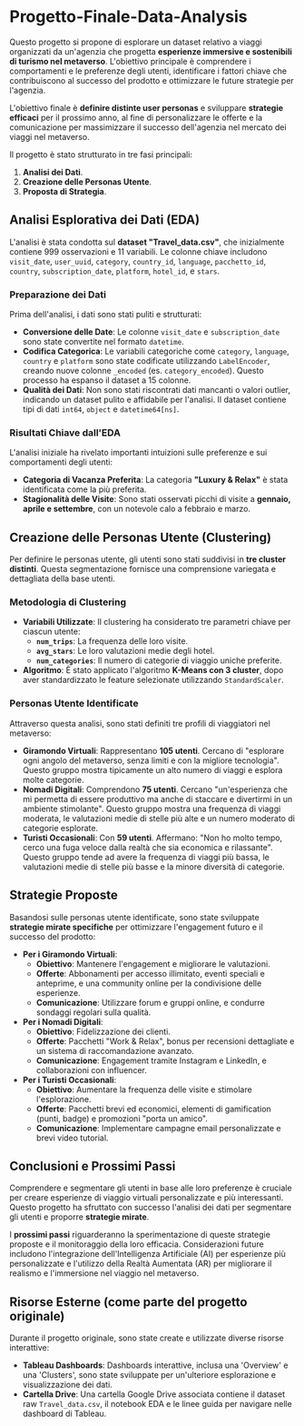 # Progetto-Finale-Data-Analysis

Questo progetto si propone di esplorare un dataset relativo a viaggi organizzati da un'agenzia che progetta **esperienze immersive e sostenibili di turismo nel metaverso**. L'obiettivo principale è comprendere i comportamenti e le preferenze degli utenti, identificare i fattori chiave che contribuiscono al successo del prodotto e ottimizzare le future strategie per l'agenzia.

L'obiettivo finale è **definire distinte user personas** e sviluppare **strategie efficaci** per il prossimo anno, al fine di personalizzare le offerte e la comunicazione per massimizzare il successo dell'agenzia nel mercato dei viaggi nel metaverso.

Il progetto è stato strutturato in tre fasi principali:
1.  **Analisi dei Dati**.
2.  **Creazione delle Personas Utente**.
3.  **Proposta di Strategia**.

## Analisi Esplorativa dei Dati (EDA)

L'analisi è stata condotta sul **dataset "Travel\_data.csv"**, che inizialmente contiene 999 osservazioni e 11 variabili. Le colonne chiave includono `visit_date`, `user_uuid`, `category`, `country_id`, `language`, `pacchetto_id`, `country`, `subscription_date`, `platform`, `hotel_id`, e `stars`.

### Preparazione dei Dati
Prima dell'analisi, i dati sono stati puliti e strutturati:
*   **Conversione delle Date**: Le colonne `visit_date` e `subscription_date` sono state convertite nel formato `datetime`.
*   **Codifica Categorica**: Le variabili categoriche come `category`, `language`, `country` e `platform` sono state codificate utilizzando `LabelEncoder`, creando nuove colonne `_encoded` (es. `category_encoded`). Questo processo ha espanso il dataset a 15 colonne.
*   **Qualità dei Dati**: Non sono stati riscontrati dati mancanti o valori outlier, indicando un dataset pulito e affidabile per l'analisi. Il dataset contiene tipi di dati `int64`, `object` e `datetime64[ns]`.

### Risultati Chiave dall'EDA
L'analisi iniziale ha rivelato importanti intuizioni sulle preferenze e sui comportamenti degli utenti:
*   **Categoria di Vacanza Preferita**: La categoria **"Luxury & Relax"** è stata identificata come la più preferita.
*   **Stagionalità delle Visite**: Sono stati osservati picchi di visite a **gennaio, aprile e settembre**, con un notevole calo a febbraio e marzo.

## Creazione delle Personas Utente (Clustering)

Per definire le personas utente, gli utenti sono stati suddivisi in **tre cluster distinti**. Questa segmentazione fornisce una comprensione variegata e dettagliata della base utenti.

### Metodologia di Clustering
*   **Variabili Utilizzate**: Il clustering ha considerato tre parametri chiave per ciascun utente:
    *   **`num_trips`**: La frequenza delle loro visite.
    *   **`avg_stars`**: Le loro valutazioni medie degli hotel.
    *   **`num_categories`**: Il numero di categorie di viaggio uniche preferite.
*   **Algoritmo**: È stato applicato l'algoritmo **K-Means con 3 cluster**, dopo aver standardizzato le feature selezionate utilizzando `StandardScaler`.

### Personas Utente Identificate
Attraverso questa analisi, sono stati definiti tre profili di viaggiatori nel metaverso:
*   **Giramondo Virtuali**: Rappresentano **105 utenti**. Cercano di "esplorare ogni angolo del metaverso, senza limiti e con la migliore tecnologia". Questo gruppo mostra tipicamente un alto numero di viaggi e esplora molte categorie.
*   **Nomadi Digitali**: Comprendono **75 utenti**. Cercano "un'esperienza che mi permetta di essere produttivo ma anche di staccare e divertirmi in un ambiente stimolante". Questo gruppo mostra una frequenza di viaggi moderata, le valutazioni medie di stelle più alte e un numero moderato di categorie esplorate.
*   **Turisti Occasionali**: Con **59 utenti**. Affermano: "Non ho molto tempo, cerco una fuga veloce dalla realtà che sia economica e rilassante". Questo gruppo tende ad avere la frequenza di viaggi più bassa, le valutazioni medie di stelle più basse e la minore diversità di categorie.

## Strategie Proposte

Basandosi sulle personas utente identificate, sono state sviluppate **strategie mirate specifiche** per ottimizzare l'engagement futuro e il successo del prodotto:

*   **Per i Giramondo Virtuali**:
    *   **Obiettivo**: Mantenere l'engagement e migliorare le valutazioni.
    *   **Offerte**: Abbonamenti per accesso illimitato, eventi speciali e anteprime, e una community online per la condivisione delle esperienze.
    *   **Comunicazione**: Utilizzare forum e gruppi online, e condurre sondaggi regolari sulla qualità.
*   **Per i Nomadi Digitali**:
    *   **Obiettivo**: Fidelizzazione dei clienti.
    *   **Offerte**: Pacchetti "Work & Relax", bonus per recensioni dettagliate e un sistema di raccomandazione avanzato.
    *   **Comunicazione**: Engagement tramite Instagram e LinkedIn, e collaborazioni con influencer.
*   **Per i Turisti Occasionali**:
    *   **Obiettivo**: Aumentare la frequenza delle visite e stimolare l'esplorazione.
    *   **Offerte**: Pacchetti brevi ed economici, elementi di gamification (punti, badge) e promozioni "porta un amico".
    *   **Comunicazione**: Implementare campagne email personalizzate e brevi video tutorial.

## Conclusioni e Prossimi Passi

Comprendere e segmentare gli utenti in base alle loro preferenze è cruciale per creare esperienze di viaggio virtuali personalizzate e più interessanti. Questo progetto ha sfruttato con successo l'analisi dei dati per segmentare gli utenti e proporre **strategie mirate**.

I **prossimi passi** riguarderanno la sperimentazione di queste strategie proposte e il monitoraggio della loro efficacia. Considerazioni future includono l'integrazione dell'Intelligenza Artificiale (AI) per esperienze più personalizzate e l'utilizzo della Realtà Aumentata (AR) per migliorare il realismo e l'immersione nel viaggio nel metaverso.

## Risorse Esterne (come parte del progetto originale)

Durante il progetto originale, sono state create e utilizzate diverse risorse interattive:
*   **Tableau Dashboards**: Dashboards interattive, inclusa una 'Overview' e una 'Clusters', sono state sviluppate per un'ulteriore esplorazione e visualizzazione dei dati.
*   **Cartella Drive**: Una cartella Google Drive associata contiene il dataset raw `Travel_data.csv`, il notebook EDA e le linee guida per navigare nelle dashboard di Tableau.
